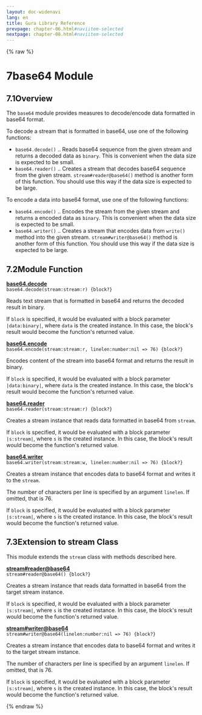 ```yaml
---
layout: doc-widenavi
lang: en
title: Gura Library Reference
prevpage: chapter-06.html#naviitem-selected
nextpage: chapter-08.html#naviitem-selected
---
```

{% raw %}
<h1><span class="caption-index-1">7</span>base64 Module</h1>
<h2><span class="caption-index-2">7.1</span><a name="anchor-7-1"></a>Overview</h2>
<p>
The <code class="highlighter-rouge">base64</code> module provides measures to decode/encode data formatted in base64 format.
</p>
<p>
To decode a stream that is formatted in base64, use one of the following functions:
</p>
<ul>
<li><code class="highlighter-rouge">base64.decode()</code> .. Reads base64 sequence from the given stream and returns a decoded data as <code class="highlighter-rouge">binary</code>. This is convenient when the data size is expected to be small.</li>
<li><code class="highlighter-rouge">base64.reader()</code> .. Creates a stream that decodes base64 sequence from the given stream. <code class="highlighter-rouge">stream#reader@base64()</code> method is another form of this function. You should use this way if the data size is expected to be large.</li>
</ul>
<p>
To encode a data into base64 format, use one of the following functions:
</p>
<ul>
<li><code class="highlighter-rouge">base64.encode()</code> .. Encodes the stream from the given stream and returns a encoded data as <code class="highlighter-rouge">binary</code>. This is convenient when the data size is expected to be small.</li>
<li><code class="highlighter-rouge">base64.writer()</code> .. Creates a stream that encodes data from <code class="highlighter-rouge">write()</code> method into the given stream. <code class="highlighter-rouge">stream#writer@base64()</code> method is another form of this function. You should use this way if the data size is expected to be large.</li>
</ul>
<h2><span class="caption-index-2">7.2</span><a name="anchor-7-2"></a>Module Function</h2>
<p>
<div><strong style="text-decoration:underline">base64.decode</strong></div>
<div style="margin-bottom:1em"><code>base64.decode(stream:stream:r) {block?}</code></div>
Reads text stream that is formatted in base64 and returns the decoded result in binary.
</p>
<p>
If <code class="highlighter-rouge">block</code> is specified, it would be evaluated with a block parameter <code class="highlighter-rouge">|data:binary|</code>, where <code class="highlighter-rouge">data</code> is the created instance. In this case, the block's result would become the function's returned value.
</p>
<p>
<div><strong style="text-decoration:underline">base64.encode</strong></div>
<div style="margin-bottom:1em"><code>base64.encode(stream:stream:r, linelen:number:nil =&gt; 76) {block?}</code></div>
Encodes content of the stream into base64 format and returns the result in binary.
</p>
<p>
If <code class="highlighter-rouge">block</code> is specified, it would be evaluated with a block parameter <code class="highlighter-rouge">|data:binary|</code>, where <code class="highlighter-rouge">data</code> is the created instance. In this case, the block's result would become the function's returned value.
</p>
<p>
<div><strong style="text-decoration:underline">base64.reader</strong></div>
<div style="margin-bottom:1em"><code>base64.reader(stream:stream:r) {block?}</code></div>
Creates a stream instance that reads data formatted in base64 from <code class="highlighter-rouge">stream</code>.
</p>
<p>
If <code class="highlighter-rouge">block</code> is specified, it would be evaluated with a block parameter <code class="highlighter-rouge">|s:stream|</code>, where <code class="highlighter-rouge">s</code> is the created instance. In this case, the block's result would become the function's returned value.
</p>
<p>
<div><strong style="text-decoration:underline">base64.writer</strong></div>
<div style="margin-bottom:1em"><code>base64.writer(stream:stream:w, linelen:number:nil =&gt; 76) {block?}</code></div>
Creates a stream instance that encodes data to base64 format and writes it to the <code class="highlighter-rouge">stream</code>.
</p>
<p>
The number of characters per line is specified by an argument <code class="highlighter-rouge">linelen</code>. If omitted, that is 76.
</p>
<p>
If <code class="highlighter-rouge">block</code> is specified, it would be evaluated with a block parameter <code class="highlighter-rouge">|s:stream|</code>, where <code class="highlighter-rouge">s</code> is the created instance. In this case, the block's result would become the function's returned value.
</p>
<h2><span class="caption-index-2">7.3</span><a name="anchor-7-3"></a>Extension to stream Class</h2>
<p>
This module extends the <code class="highlighter-rouge">stream</code> class with methods described here.
</p>
<p>
<div><strong style="text-decoration:underline">stream#reader@base64</strong></div>
<div style="margin-bottom:1em"><code>stream#reader@base64() {block?}</code></div>
Creates a stream instance that reads data formatted in base64 from the target stream instance.
</p>
<p>
If <code class="highlighter-rouge">block</code> is specified, it would be evaluated with a block parameter <code class="highlighter-rouge">|s:stream|</code>, where <code class="highlighter-rouge">s</code> is the created instance. In this case, the block's result would become the function's returned value.
</p>
<p>
<div><strong style="text-decoration:underline">stream#writer@base64</strong></div>
<div style="margin-bottom:1em"><code>stream#writer@base64(linelen:number:nil =&gt; 76) {block?}</code></div>
Creates a stream instance that encodes data to base64 format and writes it to the target stream instance.
</p>
<p>
The number of characters per line is specified by an argument <code class="highlighter-rouge">linelen</code>. If omitted, that is 76.
</p>
<p>
If <code class="highlighter-rouge">block</code> is specified, it would be evaluated with a block parameter <code class="highlighter-rouge">|s:stream|</code>, where <code class="highlighter-rouge">s</code> is the created instance. In this case, the block's result would become the function's returned value.
</p>
{% endraw %}
